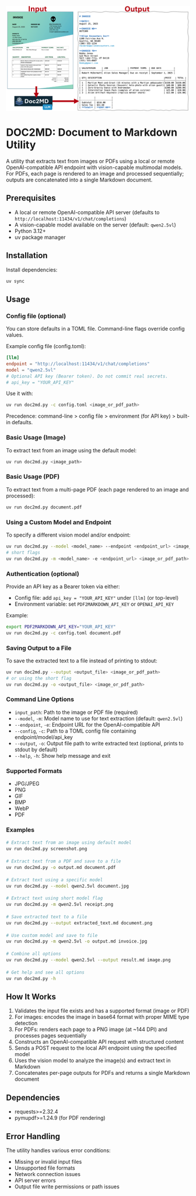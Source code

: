 
![doc2md-example.png](doc2md-example.png)

# DOC2MD: Document to Markdown Utility

A utility that extracts text from images or PDFs using a local or remote OpenAI-compatible API endpoint with vision-capable multimodal models. For PDFs, each page is rendered to an image and processed sequentially; outputs are concatenated into a single Markdown document.

## Prerequisites

- A local or remote OpenAI-compatible API server (defaults to `http://localhost:11434/v1/chat/completions`)
- A vision-capable model available on the server (default: `qwen2.5vl`)
- Python 3.12+
- uv package manager

## Installation

Install dependencies:

```bash
uv sync
```

## Usage

### Config file (optional)

You can store defaults in a TOML file. Command-line flags override config values.

Example config file (config.toml):

```toml path=null start=null
[llm]
endpoint = "http://localhost:11434/v1/chat/completions"
model = "qwen2.5vl"
# Optional API key (Bearer token). Do not commit real secrets.
# api_key = "YOUR_API_KEY"
```

Use it with:

```bash
uv run doc2md.py -c config.toml <image_or_pdf_path>
```

Precedence: command-line > config file > environment (for API key) > built-in defaults.

### Basic Usage (Image)

To extract text from an image using the default model:

```bash
uv run doc2md.py <image_path>
```

### Basic Usage (PDF)

To extract text from a multi-page PDF (each page rendered to an image and processed):

```bash
uv run doc2md.py document.pdf
```

### Using a Custom Model and Endpoint

To specify a different vision model and/or endpoint:

```bash
uv run doc2md.py --model <model_name> --endpoint <endpoint_url> <image_or_pdf_path>
# short flags
uv run doc2md.py -m <model_name> -e <endpoint_url> <image_or_pdf_path>
```

### Authentication (optional)

Provide an API key as a Bearer token via either:
- Config file: add `api_key = "YOUR_API_KEY"` under `[llm]` (or top-level)
- Environment variable: set `PDF2MARKDOWN_API_KEY` or `OPENAI_API_KEY`

Example:

```bash
export PDF2MARKDOWN_API_KEY="YOUR_API_KEY"
uv run doc2md.py -c config.toml document.pdf
```

### Saving Output to a File

To save the extracted text to a file instead of printing to stdout:

```bash
uv run doc2md.py --output <output_file> <image_or_pdf_path>
# or using the short flag
uv run doc2md.py -o <output_file> <image_or_pdf_path>
```

### Command Line Options

- `input_path`: Path to the image or PDF file (required)
- `--model`, `-m`: Model name to use for text extraction (default: `qwen2.5vl`)
- `--endpoint`, `-e`: Endpoint URL for the OpenAI-compatible API
- `--config`, `-c`: Path to a TOML config file containing endpoint/model/api_key
- `--output`, `-o`: Output file path to write extracted text (optional, prints to stdout by default)
- `--help`, `-h`: Show help message and exit

### Supported Formats

- JPG/JPEG
- PNG
- GIF
- BMP
- WebP
- PDF

### Examples

```bash
# Extract text from an image using default model
uv run doc2md.py screenshot.png

# Extract text from a PDF and save to a file
uv run doc2md.py -o output.md document.pdf

# Extract text using a specific model
uv run doc2md.py --model qwen2.5vl document.jpg

# Extract text using short model flag
uv run doc2md.py -m qwen2.5vl receipt.png

# Save extracted text to a file
uv run doc2md.py --output extracted_text.md document.png

# Use custom model and save to file
uv run doc2md.py -m qwen2.5vl -o output.md invoice.jpg

# Combine all options
uv run doc2md.py --model qwen2.5vl --output result.md image.png

# Get help and see all options
uv run doc2md.py -h
```

## How It Works

1. Validates the input file exists and has a supported format (image or PDF)
2. For images: encodes the image in base64 format with proper MIME type detection
3. For PDFs: renders each page to a PNG image (at ~144 DPI) and processes pages sequentially
4. Constructs an OpenAI-compatible API request with structured content
5. Sends a POST request to the local API endpoint using the specified model
6. Uses the vision model to analyze the image(s) and extract text in Markdown
7. Concatenates per-page outputs for PDFs and returns a single Markdown document

## Dependencies

- requests>=2.32.4
- pymupdf>=1.24.9 (for PDF rendering)

## Error Handling

The utility handles various error conditions:
- Missing or invalid input files
- Unsupported file formats
- Network connection issues
- API server errors
- Output file write permissions or path issues
